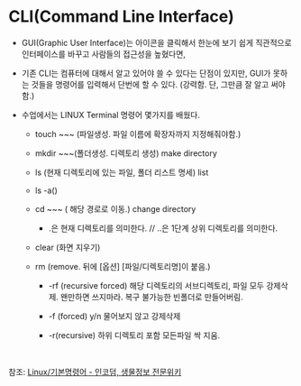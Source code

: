 # CLI(Command Line Interface)



-  GUI(Graphic User Interface)는 아이콘을 클릭해서 한눈에 보기 쉽게 직관적으로 인터페이스를 바꾸고 사람들의 접근성을 높혔다면,

- 기존 CLI는 컴퓨터에 대해서 알고 있어야 쓸 수 있다는 단점이 있지만, GUI가 못하는 것들을 명령어를 입력해서 단번에 할 수 있다. (강력함. 단, 그만큼 잘 알고 써야함.)

- 수업에서는 LINUX Terminal 명령어 몇가지를 배웠다.
  
  - touch ~~~ (파일생성. 파일 이름에 확장자까지 지정해줘야함.)
  
  - mkdir ~~~(폴더생성. 디렉토리 생성) make directory
  
  - ls (현재 디렉토리에 있는 파일, 폴더 리스트 명세) list
  
  - ls -a()
  
  - cd ~~~ ( 해당 경로로 이동.) change directory
    
    - .은 현재 디렉토리를 의미한다. // ..은 1단계 상위 디렉토리를 의미한다.
  
  - clear (화면 지우기)
  
  - rm (remove. 뒤에 [옵션] [파일/디렉토리명]이 붙음.)
    
    - -rf (recursive forced) 해당 디렉토리의 서브디렉토리, 파일 모두 강제삭제. 왠만하면 쓰지마라. 복구 불가능한 빈폴더로 만들어버림.
    
    - -f (forced) y/n 물어보지 않고 강제삭제
    
    - -r(recursive) 하위 디렉토리 포함 모든파일 싹 지움.

   





참조: [Linux/기본명령어 - 인코덤, 생물정보 전문위키](http://www.incodom.kr/Linux/%EA%B8%B0%EB%B3%B8%EB%AA%85%EB%A0%B9%EC%96%B4)




























